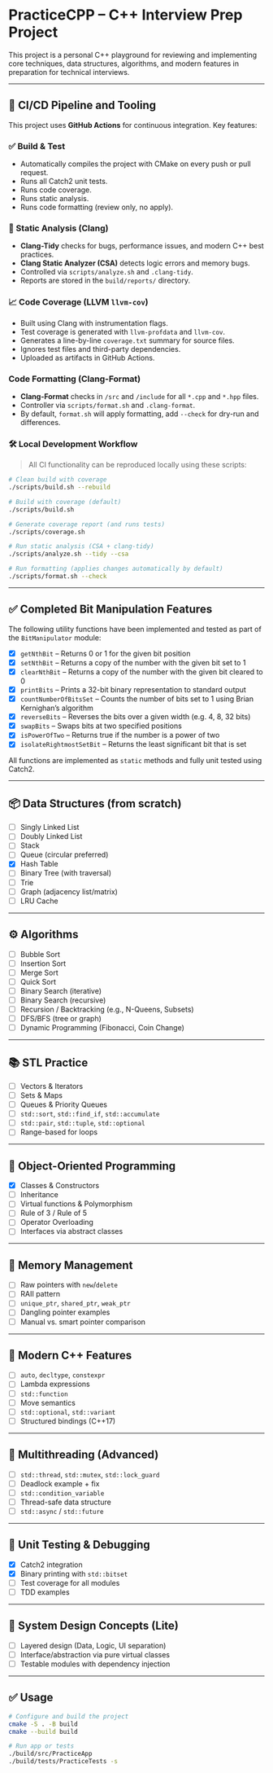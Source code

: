 # PracticeCPP – C++ Interview Prep Project

This project is a personal C++ playground for reviewing and implementing core techniques, data structures, algorithms, and modern features in preparation for technical interviews.

---

## 🚀 CI/CD Pipeline and Tooling

This project uses **GitHub Actions** for continuous integration. Key features:

### ✅ Build & Test
- Automatically compiles the project with CMake on every push or pull request.
- Runs all Catch2 unit tests.
- Runs code coverage.
- Runs static analysis.
- Runs code formatting (review only, no apply).

### 🧠 Static Analysis (Clang)
- **Clang-Tidy** checks for bugs, performance issues, and modern C++ best practices.
- **Clang Static Analyzer (CSA)** detects logic errors and memory bugs.
- Controlled via `scripts/analyze.sh` and `.clang-tidy`.
- Reports are stored in the `build/reports/` directory.

### 📈 Code Coverage (LLVM `llvm-cov`)
- Built using Clang with instrumentation flags.
- Test coverage is generated with `llvm-profdata` and `llvm-cov`.
- Generates a line-by-line `coverage.txt` summary for source files.
- Ignores test files and third-party dependencies.
- Uploaded as artifacts in GitHub Actions.

### Code Formatting (Clang-Format)
- **Clang-Format** checks in `/src` and `/include` for all `*.cpp` and `*.hpp` files. 
- Controller via `scripts/format.sh` and `.clang-format`.
- By default, `format.sh` will apply formatting, add `--check` for dry-run and differences.

### 🛠️ Local Development Workflow

> All CI functionality can be reproduced locally using these scripts:

```bash
# Clean build with coverage
./scripts/build.sh --rebuild

# Build with coverage (default)
./scripts/build.sh

# Generate coverage report (and runs tests)
./scripts/coverage.sh

# Run static analysis (CSA + clang-tidy)
./scripts/analyze.sh --tidy --csa

# Run formatting (applies changes automatically by default)
./scripts/format.sh --check
```

---

## ✅ Completed Bit Manipulation Features

The following utility functions have been implemented and tested as part of the `BitManipulator` module:

- [x] `getNthBit` – Returns 0 or 1 for the given bit position  
- [x] `setNthBit` – Returns a copy of the number with the given bit set to 1  
- [x] `clearNthBit` – Returns a copy of the number with the given bit cleared to 0  
- [x] `printBits` – Prints a 32-bit binary representation to standard output  
- [x] `countNumberOfBitsSet` – Counts the number of bits set to 1 using Brian Kernighan’s algorithm  
- [x] `reverseBits` – Reverses the bits over a given width (e.g. 4, 8, 32 bits)  
- [x] `swapBits` – Swaps bits at two specified positions  
- [x] `isPowerOfTwo` – Returns true if the number is a power of two  
- [x] `isolateRightmostSetBit` – Returns the least significant bit that is set  

All functions are implemented as `static` methods and fully unit tested using Catch2.

---

## 📦 Data Structures (from scratch)
- [ ] Singly Linked List
- [ ] Doubly Linked List
- [ ] Stack
- [ ] Queue (circular preferred)
- [x] Hash Table
- [ ] Binary Tree (with traversal)
- [ ] Trie
- [ ] Graph (adjacency list/matrix)
- [ ] LRU Cache

---

## ⚙️ Algorithms
- [ ] Bubble Sort
- [ ] Insertion Sort
- [ ] Merge Sort
- [ ] Quick Sort
- [ ] Binary Search (iterative)
- [ ] Binary Search (recursive)
- [ ] Recursion / Backtracking (e.g., N-Queens, Subsets)
- [ ] DFS/BFS (tree or graph)
- [ ] Dynamic Programming (Fibonacci, Coin Change)

---

## 📚 STL Practice
- [ ] Vectors & Iterators
- [ ] Sets & Maps
- [ ] Queues & Priority Queues
- [ ] `std::sort`, `std::find_if`, `std::accumulate`
- [ ] `std::pair`, `std::tuple`, `std::optional`
- [ ] Range-based for loops

---

## 🔐 Object-Oriented Programming
- [x] Classes & Constructors
- [ ] Inheritance
- [ ] Virtual functions & Polymorphism
- [ ] Rule of 3 / Rule of 5
- [ ] Operator Overloading
- [ ] Interfaces via abstract classes

---

## 🧼 Memory Management
- [ ] Raw pointers with `new`/`delete`
- [ ] RAII pattern
- [ ] `unique_ptr`, `shared_ptr`, `weak_ptr`
- [ ] Dangling pointer examples
- [ ] Manual vs. smart pointer comparison

---

## 💎 Modern C++ Features
- [ ] `auto`, `decltype`, `constexpr`
- [ ] Lambda expressions
- [ ] `std::function`
- [ ] Move semantics
- [ ] `std::optional`, `std::variant`
- [ ] Structured bindings (C++17)

---

## 🔧 Multithreading (Advanced)
- [ ] `std::thread`, `std::mutex`, `std::lock_guard`
- [ ] Deadlock example + fix
- [ ] `std::condition_variable`
- [ ] Thread-safe data structure
- [ ] `std::async` / `std::future`

---

## 🧪 Unit Testing & Debugging
- [x] Catch2 integration
- [x] Binary printing with `std::bitset`
- [ ] Test coverage for all modules
- [ ] TDD examples

---

## 💼 System Design Concepts (Lite)
- [ ] Layered design (Data, Logic, UI separation)
- [ ] Interface/abstraction via pure virtual classes
- [ ] Testable modules with dependency injection

---

## ✅ Usage

```bash
# Configure and build the project
cmake -S . -B build
cmake --build build

# Run app or tests
./build/src/PracticeApp
./build/tests/PracticeTests -s
```
